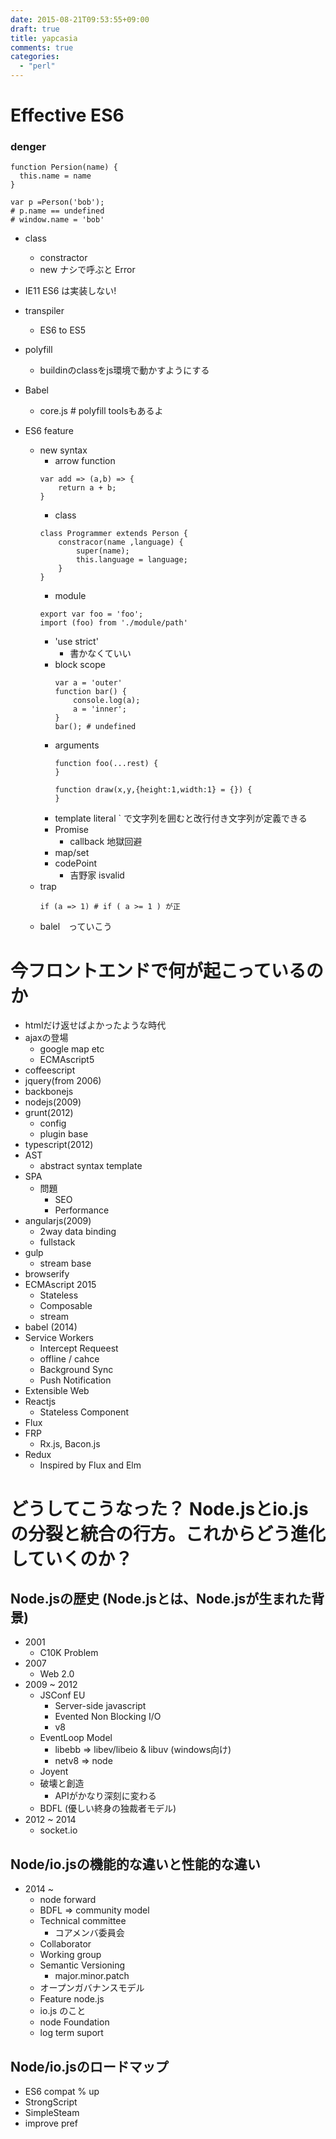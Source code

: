 ```yaml
---
date: 2015-08-21T09:53:55+09:00
draft: true
title: yapcasia
comments: true
categories:
  - "perl"
---
```


# Effective ES6

### denger
```
function Persion(name) {
  this.name = name
}

var p =Person('bob');
# p.name == undefined
# window.name = 'bob'
```

- class
  - constractor
  - new ナシで呼ぶと Error
- IE11 ES6 は実装しない!
- transpiler
  - ES6 to ES5
- polyfill
  - buildinのclassをjs環境で動かすようにする
- Babel
  - core.js # polyfill toolsもあるよ

- ES6 feature
  - new syntax
    - arrow function
    ```
    var add => (a,b) => {
        return a + b;
    }
    ```
    - class
    ```
    class Programmer extends Person {
        constracor(name ,language) {
            super(name);
            this.language = language;
        }
    }
    ```
    - module
    ```
    export var foo = 'foo';
    import (foo) from './module/path'
    ```
    - 'use strict'
      - 書かなくていい
    - block scope
      ```
      var a = 'outer'
      function bar() {
          console.log(a);
          a = 'inner';
      }
      bar(); # undefined
      ```
    - arguments
      ```
      function foo(...rest) {
      }
      ```
      ```
      function draw(x,y,{height:1,width:1} = {}) {
      }
      ```
    - template literal
      \` で文字列を囲むと改行付き文字列が定義できる
    - Promise
      - callback 地獄回避
    - map/set
    - codePoint
      - 吉野家 isvalid
  - trap
    ```
    if (a => 1) # if ( a >= 1 ) が正
    ```
  - balel　っていこう

# 今フロントエンドで何が起こっているのか

- htmlだけ返せばよかったような時代
- ajaxの登場
  - google map etc
  - ECMAscript5
- coffeescript
- jquery(from 2006)
- backbonejs
- nodejs(2009)
- grunt(2012)
  - config
  - plugin base
- typescript(2012)
- AST
  - abstract syntax template
- SPA
  - 問題
    - SEO
    - Performance
- angularjs(2009)
  - 2way data binding
  - fullstack
- gulp
  - stream base
- browserify
- ECMAscript 2015
  - Stateless
  - Composable
  - stream
- babel (2014)
- Service Workers
  -  Intercept Requeest
    - offline / cahce
    - Background Sync
    - Push Notification
- Extensible Web
- Reactjs
  - Stateless Component
- Flux
- FRP
  - Rx.js, Bacon.js
- Redux
  -  Inspired by Flux and Elm

# どうしてこうなった？ Node.jsとio.jsの分裂と統合の行方。これからどう進化していくのか？

## Node.jsの歴史 (Node.jsとは、Node.jsが生まれた背景)

- 2001
  - C10K Problem
- 2007
  - Web 2.0
- 2009 ~ 2012
  - JSConf EU
    - Server-side javascript
    - Evented Non Blocking I/O
    - v8
  - EventLoop Model
    - libebb => libev/libeio & libuv (windows向け)
    - netv8 => node
  - Joyent
  - 破壊と創造
    - APIがかなり深刻に変わる
  - BDFL (優しい終身の独裁者モデル)
- 2012 ~ 2014
  - socket.io

## Node/io.jsの機能的な違いと性能的な違い

- 2014 ~
  - node forward
  - BDFL => community model
  - Technical committee
    - コアメンバ委員会
  - Collaborator
  - Working group
  - Semantic Versioning
    - major.minor.patch
  - オープンガバナンスモデル
  - Feature node.js
  - io.js のこと
  - node Foundation
  - log term suport

## Node/io.jsのロードマップ

- ES6 compat % up
- StrongScript
- SimpleSteam
- improve pref
